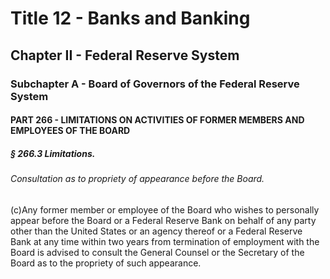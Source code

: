 
# Title 12 - Banks and Banking
## Chapter II - Federal Reserve System
### Subchapter A - Board of Governors of the Federal Reserve System
#### PART 266 - LIMITATIONS ON ACTIVITIES OF FORMER MEMBERS AND EMPLOYEES OF THE BOARD
##### § 266.3 Limitations.
###### Consultation as to propriety of appearance before the Board.

(c)Any former member or employee of the Board who wishes to personally appear before the Board or a Federal Reserve Bank on behalf of any party other than the United States or an agency thereof or a Federal Reserve Bank at any time within two years from termination of employment with the Board is advised to consult the General Counsel or the Secretary of the Board as to the propriety of such appearance.
